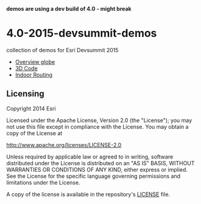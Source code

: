 **demos are using a dev build of 4.0 - might break**

# 4.0-2015-devsummit-demos
collection of demos for Esri Devsummit 2015
- [Overview globe](http://ycabon.github.io/4.0-2015-devsummit-demos/2d/overview/overview.html)
- [3D Code](http://ycabon.github.io/4.0-2015-devsummit-demos/3d/code/index.html)
- [Indoor Routing](http://ycabon.github.io/4.0-2015-devsummit-demos/3d/routing/index.html)


## Licensing
Copyright 2014 Esri

Licensed under the Apache License, Version 2.0 (the "License");
you may not use this file except in compliance with the License.
You may obtain a copy of the License at

   http://www.apache.org/licenses/LICENSE-2.0

Unless required by applicable law or agreed to in writing, software
distributed under the License is distributed on an "AS IS" BASIS,
WITHOUT WARRANTIES OR CONDITIONS OF ANY KIND, either express or implied.
See the License for the specific language governing permissions and
limitations under the License.

A copy of the license is available in the repository's [LICENSE](https://github.com/ycabon/4.0-2015-devsummit-demos/blob/gh-pages/LICENSE) file.
